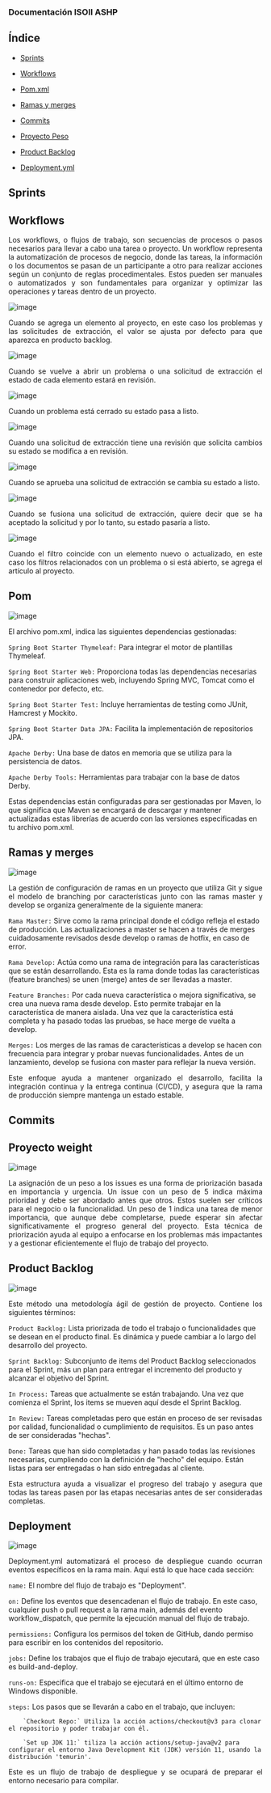 ### Documentación ISOII ASHP

## Índice

- [Sprints](#sprints)

- [Workflows](#workflows)

- [Pom.xml](#pom)

- [Ramas y merges](#ramas-y-merges)

- [Commits](#commits)

- [Proyecto Peso](#proyecto-weight)

- [Product Backlog](#product-backlog)

- [Deployment.yml](#deployment)

## Sprints
  <p align="justify">
 
</p>


## Workflows
<p align="justify">
Los workflows, o flujos de trabajo, son secuencias de procesos o pasos necesarios para llevar a cabo una tarea o proyecto. Un workflow representa la automatización de procesos de negocio, donde las tareas, la información o los documentos se pasan de un participante a otro para realizar acciones según un conjunto de reglas procedimentales. Estos pueden ser manuales o automatizados y son fundamentales para organizar y optimizar las operaciones y tareas dentro de un proyecto.
</p>

![image](https://github.com/ISOII-ASHP/biblioteca/assets/91836109/f4712d69-a4f7-4693-ae2c-fb353c030543)

<p align="justify">
 Cuando se agrega un elemento al proyecto, en este caso los problemas y las solicitudes de extracción, el valor se ajusta por defecto para que aparezca en producto backlog.
</p>

![image](https://github.com/ISOII-ASHP/biblioteca/assets/91836109/a23b85b5-6574-4389-a538-9476bd4d4c0c)

<p align="justify">
Cuando se vuelve a abrir un problema o una solicitud de extracción el estado de cada elemento estará en revisión.
</p>

![image](https://github.com/ISOII-ASHP/biblioteca/assets/91836109/683c18e5-5a3c-4af7-a2c1-372d80425683)

<p align="justify">
Cuando un problema está cerrado su estado pasa a listo.
</p>

![image](https://github.com/ISOII-ASHP/biblioteca/assets/91836109/7052430a-6f44-403d-8e41-2e38d663d87a)

<p align="justify">
Cuando una solicitud de extracción tiene una revisión que solicita cambios su estado se modifica a en revisión.
</p>

![image](https://github.com/ISOII-ASHP/biblioteca/assets/91836109/a385ccf6-c26f-43d5-a0e2-4ce044cc5b3a)

<p align="justify">
Cuando se aprueba una solicitud de extracción se cambia su estado a listo.
</p>

![image](https://github.com/ISOII-ASHP/biblioteca/assets/91836109/a11bda44-a865-4f99-8add-903a48df79bf)

<p align="justify">
Cuando se fusiona una solicitud de extracción, quiere decir que se ha aceptado la solicitud y por lo tanto, su estado pasaría a listo.
</p>

![image](https://github.com/ISOII-ASHP/biblioteca/assets/91836109/a6fd6722-488f-4bdd-bd63-6e2e30da1b74)

<p align="justify">
Cuando el filtro coincide con un elemento nuevo o actualizado, en este caso los filtros relacionados con un problema o si está abierto, se agrega el artículo al proyecto.
</p>




## Pom
![image](https://github.com/ISOII-ASHP/biblioteca/assets/91836109/47db923d-0964-45d7-b9f5-cac88308440a)

<p align="justify">
  El archivo pom.xml, indica las siguientes dependencias gestionadas:

</p>

`Spring Boot Starter Thymeleaf:` Para integrar el motor de plantillas Thymeleaf.

`Spring Boot Starter Web:` Proporciona todas las dependencias necesarias para construir aplicaciones web, incluyendo Spring MVC, Tomcat como el contenedor por defecto, etc.

`Spring Boot Starter Test:` Incluye herramientas de testing como JUnit, Hamcrest y Mockito.

`Spring Boot Starter Data JPA:` Facilita la implementación de repositorios JPA.

`Apache Derby:` Una base de datos en memoria que se utiliza para la persistencia de datos.

`Apache Derby Tools:` Herramientas para trabajar con la base de datos Derby.

<p align="justify">

Estas dependencias están configuradas para ser gestionadas por Maven, lo que significa que Maven se encargará de descargar y mantener actualizadas estas librerías de acuerdo con las versiones especificadas en tu archivo pom.xml.

</p>


## Ramas y merges

![image](https://github.com/ISOII-ASHP/biblioteca/assets/91836109/73a3a5f8-a3d5-4afb-9efd-9c192d99924d)

<p align="justify">
 La gestión de configuración de ramas en un proyecto que utiliza Git y sigue el modelo de branching por características junto con las ramas master y develop se organiza generalmente de la siguiente manera:

</p>

`Rama Master:` Sirve como la rama principal donde el código refleja el estado de producción. Las actualizaciones a master se hacen a través de merges cuidadosamente revisados desde develop o ramas de hotfix, en caso de error.

`Rama Develop:` Actúa como una rama de integración para las características que se están desarrollando. Esta es la rama donde todas las características (feature branches) se unen (merge) antes de ser llevadas a master.

`Feature Branches:` Por cada nueva característica o mejora significativa, se crea una nueva rama desde develop. Esto permite trabajar en la característica de manera aislada. Una vez que la característica está completa y ha pasado todas las pruebas, se hace merge de vuelta a develop.

`Merges:` Los merges de las ramas de características a develop se hacen con frecuencia para integrar y probar nuevas funcionalidades. Antes de un lanzamiento, develop se fusiona con master para reflejar la nueva versión.

<p align="justify">
 Este enfoque ayuda a mantener organizado el desarrollo, facilita la integración continua y la entrega continua (CI/CD), y asegura que la rama de producción siempre mantenga un estado estable.
</p>

## Commits

## Proyecto weight

![image](https://github.com/ISOII-ASHP/biblioteca/assets/91836109/ba032d07-7628-4cb6-8e97-d2f912585658)

<p align="justify">
 La asignación de un peso a los issues es una forma de priorización basada en importancia y urgencia. Un issue con un peso de 5 indica máxima prioridad y debe ser abordado antes que otros. Estos suelen ser críticos para el negocio o la funcionalidad. Un peso de 1 indica una tarea de menor importancia, que aunque debe completarse, puede esperar sin afectar significativamente el progreso general del proyecto. Esta técnica de priorización ayuda al equipo a enfocarse en los problemas más impactantes y a gestionar eficientemente el flujo de trabajo del proyecto.
</p>

## Product Backlog

![image](https://github.com/ISOII-ASHP/biblioteca/assets/91836109/ef5383ed-906b-4780-8714-e3f8f82a44bc)

<p align="justify">
 Este método una metodología ágil de gestión de proyecto. Contiene los siguientes términos:
</p>

`Product Backlog:` Lista priorizada de todo el trabajo o funcionalidades que se desean en el producto final. Es dinámica y puede cambiar a lo largo del desarrollo del proyecto.

`Sprint Backlog:` Subconjunto de items del Product Backlog seleccionados para el Sprint, más un plan para entregar el incremento del producto y alcanzar el objetivo del Sprint.

`In Process:` Tareas que actualmente se están trabajando. Una vez que comienza el Sprint, los items se mueven aquí desde el Sprint Backlog.

`In Review:` Tareas completadas pero que están en proceso de ser revisadas por calidad, funcionalidad o cumplimiento de requisitos. Es un paso antes de ser consideradas "hechas".

`Done:` Tareas que han sido completadas y han pasado todas las revisiones necesarias, cumpliendo con la definición de "hecho" del equipo. Están listas para ser entregadas o han sido entregadas al cliente.

<p align="justify">
 Esta estructura ayuda a visualizar el progreso del trabajo y asegura que todas las tareas pasen por las etapas necesarias antes de ser consideradas completas.
</p>

## Deployment

![image](https://github.com/ISOII-ASHP/biblioteca/assets/91836109/69b55c87-68b0-40a0-8c86-3ec3f39bf4b8)

<p align="justify">
 Deployment.yml automatizará el proceso de despliegue cuando ocurran eventos específicos en la rama main. Aquí está lo que hace cada sección:
</p>

`name:` El nombre del flujo de trabajo es "Deployment".

`on:` Define los eventos que desencadenan el flujo de trabajo. En este caso, cualquier push o pull request a la rama main, además del evento workflow_dispatch, que permite la ejecución manual del flujo de trabajo.

`permissions:` Configura los permisos del token de GitHub, dando permiso para escribir en los contenidos del repositorio.

`jobs:` Define los trabajos que el flujo de trabajo ejecutará, que en este caso es build-and-deploy.

`runs-on:` Especifica que el trabajo se ejecutará en el último entorno de Windows disponible.

`steps:` Los pasos que se llevarán a cabo en el trabajo, que incluyen:

        `Checkout Repo:` Utiliza la acción actions/checkout@v3 para clonar el repositorio y poder trabajar con él.

        `Set up JDK 11:` tiliza la acción actions/setup-java@v2 para configurar el entorno Java Development Kit (JDK) versión 11, usando la distribución 'temurin'.
        
<p align="justify">
Este es un flujo de trabajo de despliegue y se ocupará de preparar el entorno necesario para compilar.
</p>





